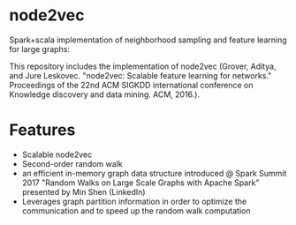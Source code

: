 # node2vec #
Spark+scala implementation of neighborhood sampling and feature learning for large graphs:

This repository includes the implementation of node2vec (Grover, Aditya, and Jure Leskovec. "node2vec: Scalable feature learning for networks." Proceedings of the 22nd ACM SIGKDD international conference on Knowledge discovery and data mining. ACM, 2016.).

# Features #
* Scalable node2vec
* Second-order random walk
* an efficient in-memory graph data structure introduced @ Spark Summit 2017 "Random Walks on Large Scale Graphs with Apache Spark" presented by Min Shen (LinkedIn)
* Leverages graph partition information in order to optimize the communication and to speed up the random walk computation
